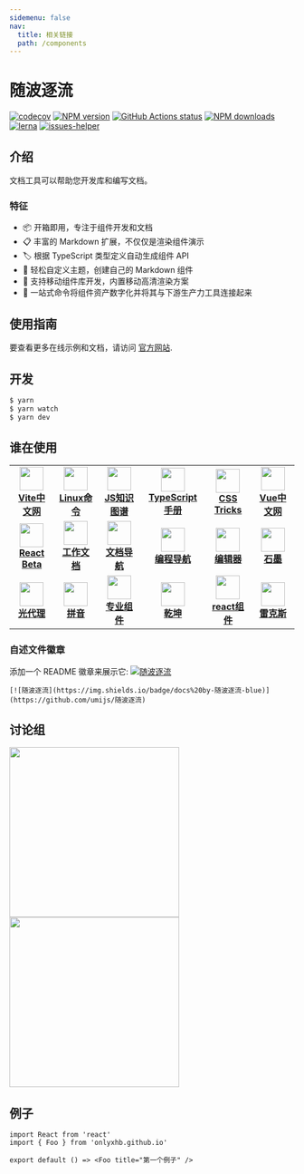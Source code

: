 ```yaml
---
sidemenu: false
nav:
  title: 相关链接
  path: /components
---
```


# 随波逐流

[![codecov](https://codecov.io/gh/umijs/dumi/branch/master/graph/badge.svg)](https://codecov.io/gh/umijs/dumi) [![NPM version](https://img.shields.io/npm/v/dumi.svg?style=flat)](https://npmjs.org/package/dumi) [![GitHub Actions status](https://github.com/umijs/dumi/workflows/Node%20CI/badge.svg)](https://github.com/umijs/dumi) [![NPM downloads](https://img.shields.io/npm/dm/dumi.svg?style=flat)](https://npmjs.org/package/dumi) [![lerna](https://img.shields.io/badge/maintained%20with-lerna-cc00ff.svg)](https://lernajs.io/) [![issues-helper](https://img.shields.io/badge/using-issues--helper-orange)](https://github.com/actions-cool/issues-helper)

## 介绍

文档工具可以帮助您开发库和编写文档。

### 特征

- 📦 开箱即用，专注于组件开发和文档
- 📋 丰富的 Markdown 扩展，不仅仅是渲染组件演示
- 🏷 根据 TypeScript 类型定义自动生成组件 API
- 🎨 轻松自定义主题，创建自己的 Markdown 组件
- 📱 支持移动组件库开发，内置移动高清渲染方案
- 📡 一站式命令将组件资产数字化并将其与下游生产力工具连接起来

## 使用指南

要查看更多在线示例和文档，请访问 [官方网站](https://d.umijs.org).

## 开发

```bash
$ yarn
$ yarn watch
$ yarn dev
```

## 谁在使用

<table>

  <tr>
    <td width="160" align="center">
      <a target="_blank" href="/vite-docs-cn/">
        <img src="https://vitejs.cn/logo.svg" width="42" />
        <br />
        <strong>Vite中文网</strong>
      </a>
    </td>
    <td width="160" align="center">
      <a target="_blank" href="/linux-command/">
        <img src="https://docs.onlystar.site/linux-command/img/favicon.ico" width="42" />
        <br />
        <strong>Linux命令</strong>
      </a>
    </td>
    <td width="160" align="center">
      <a target="_blank" href="/javascript-guidebook/">
        <img src="https://img.mrsingsing.com/javascript-guidebook-favicon.png" width="42" />
        <br />
        <strong>JS知识图谱</strong>
      </a>
    </td>
    <td width="160" align="center">
      <a target="_blank" href="/typescript/">
        <img src="//yun.duiba.com.cn/developer_new/images/new/icons/typescript.jpeg"  width="42" />
        <br />
        <strong>TypeScript手册</strong>
      </a>
    </td>
    <td width="160" align="center">
      <a target="_blank" href="/css_tricks/">
        <img src="http://docs.onlystar.site/css_tricks/images/favicon.png" width="42" />
        <br />
        <strong>CSS Tricks</strong>
      </a>
    </td>
    <td width="160" align="center">
      <a target="_blank" href="/vue3-docs-cn/">
        <img src="https://cn.vuejs.org/logo.svg"  width="42" />
        <br />
        <strong>Vue中文网</strong>
      </a>
    </td>
  </tr>
  <tr>
    <td width="160" align="center">
      <a target="_blank" href="https://beta.reactjs.org/">
        <img src="https://636f-codenav-8grj8px727565176-1256524210.tcb.qcloud.la/img/1642488515037-520981" width="42" />
        <br />
        <strong>React Beta</strong>
      </a>
    </td>
    <td width="160" align="center">
      <a target="_blank" href="/custom-work-docs/">
        <img src="https://yun.duiba.com.cn/developer_new/images/new/icons/icon_jfsc.png" width="42" />
        <br />
        <strong>工作文档</strong>
      </a>
    </td>
    <td width="160" align="center">
      <a target="_blank" href="/nav-docs-cn/">
        <img src="https://avatars1.githubusercontent.com/u/73879334?s=200&v=4" width="42" />
        <br />
        <strong>文档导航 </strong>
      </a>
    </td>
    <td width="160" align="center">
      <a target="_blank" href="/code-nav-doc/">
        <img src="https://636f-codenav-8grj8px727565176-1256524210.tcb.qcloud.la/logo.png" width="42" />
        <br />
        <strong>编程导航</strong>
      </a>
    </td>
    <td width="160" align="center">
      <a target="_blank" href="https://ggeditor.com">
        <img src="https://img.alicdn.com/tfs/TB1FFA1CFP7gK0jSZFjXXc5aXXa-214-200.png" width="42" />
        <br />
        <strong>编辑器</strong>
      </a>
    </td>
    <td width="160" align="center">
      <a target="_blank" href="https://graphin.antv.vision/">
        <img src="https://gw.alipayobjects.com/zos/antfincdn/0b4HzOcEJY/Graphin.svg" width="42" />
        <br />
        <strong>石墨</strong>
      </a>
    </td>
  </tr>
  <tr>
    <td width="160" align="center">
      <a target="_blank" href="https://lightproxy.org">
        <img src="https://user-images.githubusercontent.com/5436704/81533849-83e00f00-9399-11ea-943d-ac5fd4653906.png" width="42" />
        <br />
        <strong>光代理</strong>
      </a>
    </td>
    <td width="160" align="center">
      <a target="_blank" href="https://pinyin.js.org/">
        <img src="https://gw.alipayobjects.com/mdn/rms_f6322a/afts/img/A*bGz9QbNudekAAAAAAAAAAAAAARQnAQ" width="42" />
        <br />
        <strong>拼音</strong>
      </a>
    </td>
    <td width="160" align="center">
      <a target="_blank" href="https://procomponents.ant.design/">
        <img src="https://gw.alipayobjects.com/zos/rmsportal/KDpgvguMpGfqaHPjicRK.svg" width="42" />
        <br />
        <strong>专业组件</strong>
      </a>
    </td>
    <td width="160" align="center">
      <a target="_blank" href="https://qiankun.umijs.org/">
        <img src="https://gw.alipayobjects.com/zos/bmw-prod/8a74c1d3-16f3-4719-be63-15e467a68a24/km0cv8vn_w500_h500.png" width="42" />
        <br />
        <strong>乾坤</strong>
      </a>
    </td>
    <td width="160" align="center">
      <a target="_blank" href="https://github.com/react-component">
        <img src="https://avatars3.githubusercontent.com/u/9441414?s=200&v=4" width="42" />
        <br />
        <strong>react组件</strong>
      </a>
    </td>
    <td width="160" align="center">
      <a target="_blank" href="https://remaxjs.org">
        <img src="https://gw.alipayobjects.com/mdn/rms_b5fcc5/afts/img/A*1NHAQYduQiQAAAAAAAAAAABkARQnAQ" width="42" />
        <br />
        <strong>雷克斯</strong>
      </a>
    </td>
  </tr>
</table>

### 自述文件徽章

添加一个 README 徽章来展示它: [![随波逐流](https://img.shields.io/badge/docs%20by-随波逐流-blue)](https://github.com/umijs/随波逐流)

```
[![随波逐流](https://img.shields.io/badge/docs%20by-随波逐流-blue)](https://github.com/umijs/随波逐流)
```

## 讨论组

<div>
  <img data-type="dingtalk" src="https://gw.alipayobjects.com/zos/bmw-prod/ce3439e7-3bf9-4031-b823-6473439ec9e6/kxkiis4c_w1004_h1346.jpeg" width="300" />
  <img data-type="wechat" src="https://gw.alipayobjects.com/zos/bmw-prod/c18bc2a5-719a-48ca-b225-c79ef88bfb43/k7m10ymd_w1004_h1346.jpeg" width="300" />
</div>

## 例子

```tsx
import React from 'react'
import { Foo } from 'onlyxhb.github.io'

export default () => <Foo title="第一个例子" />
```
